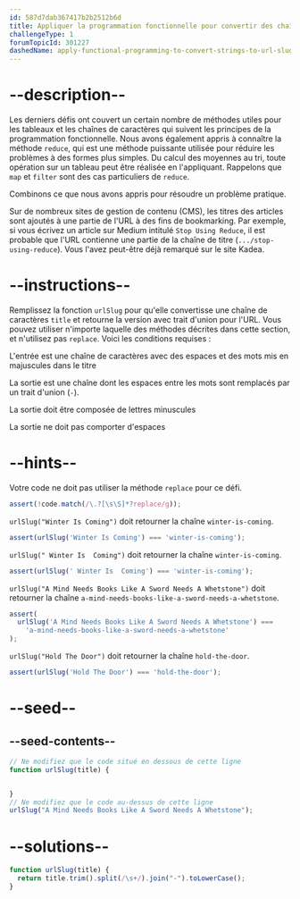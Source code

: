 ```yaml
---
id: 587d7dab367417b2b2512b6d
title: Appliquer la programmation fonctionnelle pour convertir des chaînes de caractères en slugs d'URL
challengeType: 1
forumTopicId: 301227
dashedName: apply-functional-programming-to-convert-strings-to-url-slugs
---
```


# --description--

Les derniers défis ont couvert un certain nombre de méthodes utiles pour les tableaux et les chaînes de caractères qui suivent les principes de la programmation fonctionnelle. Nous avons également appris à connaître la méthode `reduce`, qui est une méthode puissante utilisée pour réduire les problèmes à des formes plus simples. Du calcul des moyennes au tri, toute opération sur un tableau peut être réalisée en l'appliquant. Rappelons que `map` et `filter` sont des cas particuliers de `reduce`.

Combinons ce que nous avons appris pour résoudre un problème pratique.

Sur de nombreux sites de gestion de contenu (CMS), les titres des articles sont ajoutés à une partie de l'URL à des fins de bookmarking. Par exemple, si vous écrivez un article sur Medium intitulé `Stop Using Reduce`, il est probable que l'URL contienne une partie de la chaîne de titre (`.../stop-using-reduce`). Vous l'avez peut-être déjà remarqué sur le site Kadea.

# --instructions--

Remplissez la fonction `urlSlug` pour qu'elle convertisse une chaîne de caractères `title` et retourne la version avec trait d'union pour l'URL. Vous pouvez utiliser n'importe laquelle des méthodes décrites dans cette section, et n'utilisez pas `replace`. Voici les conditions requises :

L'entrée est une chaîne de caractères avec des espaces et des mots mis en majuscules dans le titre

La sortie est une chaîne dont les espaces entre les mots sont remplacés par un trait d'union (`-`).

La sortie doit être composée de lettres minuscules

La sortie ne doit pas comporter d'espaces

# --hints--

Votre code ne doit pas utiliser la méthode `replace` pour ce défi.

```js
assert(!code.match(/\.?[\s\S]*?replace/g));
```

`urlSlug("Winter Is Coming")` doit retourner la chaîne `winter-is-coming`.

```js
assert(urlSlug('Winter Is Coming') === 'winter-is-coming');
```

`urlSlug(" Winter Is  Coming")` doit retourner la chaîne `winter-is-coming`.

```js
assert(urlSlug(' Winter Is  Coming') === 'winter-is-coming');
```

`urlSlug("A Mind Needs Books Like A Sword Needs A Whetstone")` doit retourner la chaîne  `a-mind-needs-books-like-a-sword-needs-a-whetstone`.

```js
assert(
  urlSlug('A Mind Needs Books Like A Sword Needs A Whetstone') ===
    'a-mind-needs-books-like-a-sword-needs-a-whetstone'
);
```

`urlSlug("Hold The Door")` doit retourner la chaîne `hold-the-door`.

```js
assert(urlSlug('Hold The Door') === 'hold-the-door');
```

# --seed--

## --seed-contents--

```js
// Ne modifiez que le code situé en dessous de cette ligne
function urlSlug(title) {


}
// Ne modifiez que le code au-dessus de cette ligne
urlSlug("A Mind Needs Books Like A Sword Needs A Whetstone");
```

# --solutions--

```js
function urlSlug(title) {
  return title.trim().split(/\s+/).join("-").toLowerCase();
}
```
